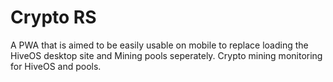 # Crypto RS

A PWA that is aimed to be easily usable on mobile to replace loading the HiveOS desktop site and Mining pools seperately. Crypto mining monitoring for HiveOS and pools.
